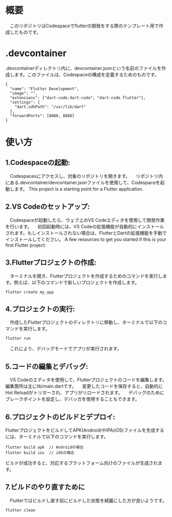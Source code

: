 # 概要
　このリポジトリはCodespaceでflutterの開発をする際のテンプレート用で作成したものです。

# .devcontainer
 .devcontainerディレクトリ内に、devcontainer.jsonという名前のファイルを作成します。このファイルは、Codespaceの構成を定義するためのものです。

```
{
  "name": "Flutter Development",
  "image": "",
  "extensions": ["dart-code.dart-code", "dart-code.flutter"],
  "settings": {
    "dart.sdkPath": "/usr/lib/dart"
  },
  "forwardPorts": [8080, 8888]
}
```

# 使い方

## 1.Codespaceの起動:
 　Codespacesにアクセスし、対象のリポジトリを開きます。
　リポジトリ内にある.devcontainer/devcontainer.jsonファイルを使用して、Codespaceを起動します。
This project is a starting point for a Flutter application.

## 2.VS Codeのセットアップ:
　Codespaceが起動したら、ウェブ上のVS Codeエディタを使用して開発作業を行います。
　初回起動時には、VS Codeの拡張機能が自動的にインストールされます。もしインストールされない場合は、FlutterとDartの拡張機能を手動でインストールしてください。
A few resources to get you started if this is your first Flutter project:

## 3.Flutterプロジェクトの作成:
　ターミナルを開き、Flutterプロジェクトを作成するためのコマンドを実行します。例えば、以下のコマンドで新しいプロジェクトを作成します。

```
flutter create my_app
```

## 4.プロジェクトの実行:

　作成したFlutterプロジェクトのディレクトリに移動し、ターミナルで以下のコマンドを実行します。

```
flutter run
```

　これにより、デバッグモードでアプリが実行されます。

## 5.コードの編集とデバッグ:

　VS Codeのエディタを使用して、Flutterプロジェクトのコードを編集します。編集箇所は主にlib/main.dartです。
　変更したコードを保存すると、自動的にHot Reloadがトリガーされ、アプリがリロードされます。
　デバッグのためにブレークポイントを設定し、デバッガを使用することもできます。

## 6.プロジェクトのビルドとデプロイ:

FlutterプロジェクトをビルドしてAPK(Android)やIPA(iOS)ファイルを生成するには、ターミナルで以下のコマンドを実行します。

```
flutter build apk  // Androidの場合
flutter build ios  // iOSの場合
```

ビルドが成功すると、対応するプラットフォーム向けのファイルが生成されます。

## 7.ビルドのやり直すために

　Flutterではビルドし直す前にビルドした状態を綺麗にした方が良いようです。

 ```
 flutter clean
 ```